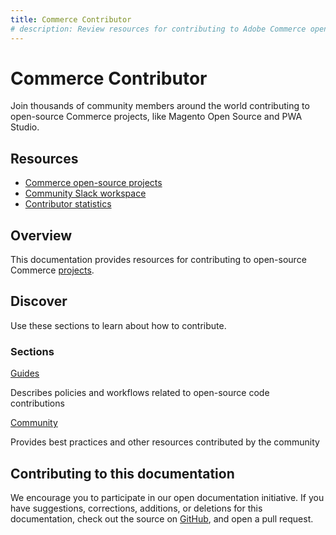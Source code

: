 ```yaml
---
title: Commerce Contributor
# description: Review resources for contributing to Adobe Commerce open-source projects like Magento Open Source and PWA Studio.
---
```


<HeroSimple slots="heading, text" background="rgb(244, 111, 37)"/>

# Commerce Contributor

Join thousands of community members around the world contributing to open-source Commerce projects, like Magento Open Source and PWA Studio.

<Resources slots="heading, links"/>

## Resources

*  [Commerce open-source projects](https://developer.adobe.com/open/magento)
*  [Community Slack workspace](https://opensource.magento.com/slack)
*  [Contributor statistics](https://developer.adobe.com/open/magento/statistic)

## Overview

This documentation provides resources for contributing to open-source Commerce [projects](https://developer.adobe.com/open/magento).

## Discover

Use these sections to learn about how to contribute.

<DiscoverBlock slots="heading, link, text"/>

### Sections

[Guides](guides/index.md)

Describes policies and workflows related to open-source code contributions

<DiscoverBlock slots="link, text"/>

[Community](community/index.md)

Provides best practices and other resources contributed by the community

<DiscoverBlock width="100%" slots="heading, link, text"/>

## Contributing to this documentation

We encourage you to participate in our open documentation initiative. If you have suggestions, corrections, additions, or deletions for this documentation, check out the source on [GitHub](https://github.com/adobedocs/commerce-contributor), and open a pull request.
